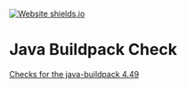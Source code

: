 [![Website shields.io](https://img.shields.io/website-up-down-green-red/http/shields.io.svg)](https://daschaa.github.io/is-buildpack-released-yet/)

# Java Buildpack Check

[Checks for the java-buildpack 4.49](https://daschaa.github.io/is-buildpack-released-yet/)
